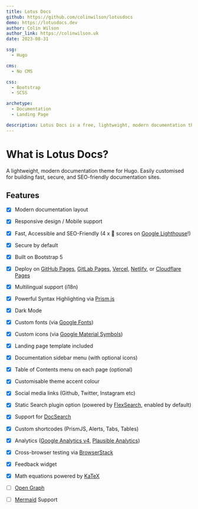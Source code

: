 ```yaml
---
title: Lotus Docs
github: https://github.com/colinwilson/lotusdocs
demo: https://lotusdocs.dev
author: Colin Wilson
author_link: https://colinwilson.uk
date: 2023-08-31

ssg:
  - Hugo

cms:
  - No CMS

css:
  - Bootstrap
  - SCSS

archetype:
  - Documentation
  - Landing Page

description: Lotus Docs is a free, lightweight, modern documentation theme for Hugo.
---
```


# What is Lotus Docs?

A lightweight, modern documentation theme for Hugo. Easily customised for building fast, secure, and SEO-friendly documentation sites.

## Features

* [x] Modern documentation layout
* [x] Responsive design / Mobile support
* [x] Fast, Accessible and SEO-Friendly (4 x 💯 scores on [Google Lighthouse](https://pagespeed.web.dev/)!)
* [x] Secure by default
* [x] Built on Bootstrap 5
* [x] Deploy on [GitHub Pages](https://pages.github.com/), [GitLab Pages](https://about.gitlab.com/stages-devops-lifecycle/pages/), [Vercel](https://vercel.com/), [Netlify](https://netlify.com), or [Cloudflare Pages](https://pages.cloudflare.com/)
* [x] Multilingual support (i18n)
* [x] Powerful Syntax Highlighting via [Prism.js](https://prismjs.com/)
* [x] Dark Mode
* [x] Custom fonts (via [Google Fonts](https://fonts.google.com/))
* [x] Custom icons (via [Google Material Symbols](https://fonts.google.com/icons?icon.style=Outlined&icon.set=Material+Symbols))
* [x] Landing page template included
* [x] Documentation sidebar menu (with optional icons)
* [x] Table of Contents menu on each page (optional)
* [x] Customisable theme accent colour
* [x] Social media links (Github, Twitter, Instagram etc)
* [x] Static Search plugin option (powered by [FlexSearch](https://github.com/nextapps-de/flexsearch), enabled by default)
* [x] Support for [DocSearch](https://docsearch.algolia.com/)
* [x] Custom shortcodes (PrismJS, Alerts, Tabs, Tables)
* [x] Analytics ([Google Analytics v4](https://analytics.google.com/analytics/web/), [Plausible Analytics](https://plausible.io/))
* [x] Cross-browser testing via [BrowserStack](https://browserstack.com)
* [x] Feedback widget
* [x] Math equations powered by [KaTeX](https://katex.org/)
* [ ] [Open Graph](https://ogp.me/)
* [ ] [Mermaid](https://mermaid.js.org/) Support

